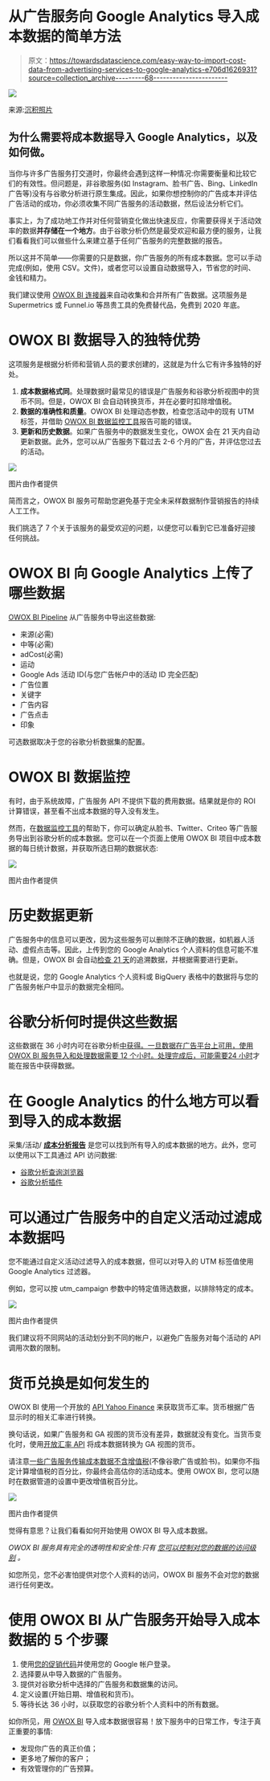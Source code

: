 # 从广告服务向 Google Analytics 导入成本数据的简单方法

> 原文：<https://towardsdatascience.com/easy-way-to-import-cost-data-from-advertising-services-to-google-analytics-e706d1626931?source=collection_archive---------68----------------------->

![](img/3536231bd84d1b77bc249fe5a2f52f2d.png)

来源:[沉积照片](https://ru.depositphotos.com/273771348/stock-photo-close-businesswoman-hand-analyzing-graph.html)

## 为什么需要将成本数据导入 Google Analytics，以及如何做。

当你与许多广告服务打交道时，你最终会遇到这样一种情况:你需要衡量和比较它们的有效性。但问题是，非谷歌服务(如 Instagram、脸书广告、Bing、LinkedIn 广告等)没有与谷歌分析进行原生集成。因此，如果你想控制你的广告成本并评估广告活动的成功，你必须收集不同广告服务的活动数据，然后设法分析它们。

事实上，为了成功地工作并对任何营销变化做出快速反应，你需要获得关于活动效率的数据**并存储在一个地方**。由于谷歌分析仍然是最受欢迎和最方便的服务，让我们看看我们可以做些什么来建立基于任何广告服务的完整数据的报告。

所以这并不简单——你需要的只是数据，你广告服务的所有成本数据。您可以手动完成(例如，使用 CSV。文件)，或者您可以设置自动数据导入，节省您的时间、金钱和精力。

我们建议使用 [OWOX BI 连接器](https://www.owox.com/superstart/?code=PRM_superstart)来自动收集和合并所有广告数据。这项服务是 Supermetrics 或 Funnel.io 等昂贵工具的免费替代品，免费到 2020 年底。

# OWOX BI 数据导入的独特优势

这项服务是根据分析师和营销人员的要求创建的，这就是为什么它有许多独特的好处。

1.  **成本数据格式同**。处理数据时最常见的错误是广告服务和谷歌分析视图中的货币不同。但是，OWOX BI 会自动转换货币，并在必要时扣除增值税。
2.  **数据的准确性和质量**。OWOX BI 处理动态参数，检查您活动中的现有 UTM 标签，并借助 [OWOX BI 数据监控工具](https://support.owox.com/hc/en-us/articles/360037233574?_ga=2.207026579.1256392871.1592768327-1907167021.1551689878)报告可能的错误。
3.  **更新和历史数据**。如果广告服务中的数据发生变化，OWOX 会在 21 天内自动更新数据。此外，您可以从广告服务下载过去 2-6 个月的广告，并评估您过去的活动。

![](img/386024159618cc0aa781b70ea3f3031b.png)

图片由作者提供

简而言之，OWOX BI 服务可帮助您避免基于完全未采样数据制作营销报告的持续人工工作。

我们挑选了 7 个关于该服务的最受欢迎的问题，以便您可以看到它已准备好迎接任何挑战。

# OWOX BI 向 Google Analytics 上传了哪些数据

[OWOX BI Pipeline](https://www.owox.com/products/bi/pipeline/) 从广告服务中导出这些数据:

*   来源(必需)
*   中等(必需)
*   adCost(必需)
*   运动
*   Google Ads 活动 ID(与您广告帐户中的活动 ID 完全匹配)
*   广告位置
*   关键字
*   广告内容
*   广告点击
*   印象

可选数据取决于您的谷歌分析数据集的配置。

# OWOX BI 数据监控

有时，由于系统故障，广告服务 API 不提供下载的费用数据。结果就是你的 ROI 计算错误，甚至看不出成本数据的导入没有发生。

然而，在[数据监控工具](https://support.owox.com/hc/en-us/articles/360037233574?_ga=2.207026579.1256392871.1592768327-1907167021.1551689878)的帮助下，你可以确定从脸书、Twitter、Criteo 等广告服务导出到谷歌分析的成本数据。您可以在一个页面上使用 OWOX BI 项目中成本数据的每日统计数据，并获取所选日期的数据状态:

![](img/57a6b3a70d486f4704a3ee4da9f62127.png)

图片由作者提供

# 历史数据更新

广告服务中的信息可以更改，因为这些服务可以删除不正确的数据，如机器人活动、虚假点击等。因此，上传到您的 Google Analytics 个人资料的信息可能不准确。但是，OWOX BI 会自动[检查 21 天](https://support.owox.com/hc/en-us/articles/360018795914-Historical-data-updates)的追溯数据，并根据需要进行更新。

也就是说，您的 Google Analytics 个人资料或 BigQuery 表格中的数据将与您的广告服务帐户中显示的数据完全相同。

# 谷歌分析何时提供这些数据

这些数据在 36 小时内可在谷歌分析[中获得。一旦数据在广告平台上可用，使用 OWOX BI 服务导入和处理数据需要 12 个小时。处理完成后，可能需要](https://support.owox.com/hc/en-us/articles/219386448-When-the-data-will-be-available-in-Google-Analytics-)[24 小时](https://support.google.com/analytics/answer/6015078#processing_time_and_status)才能在报告中获得数据。

# 在 Google Analytics 的什么地方可以看到导入的成本数据

采集/活动/ [**成本分析报告**](https://www.owox.com/blog/articles/cost-analysis-google-analytics) 是您可以找到所有导入的成本数据的地方。此外，您可以使用以下工具通过 API 访问数据:

*   [谷歌分析查询浏览器](http://ga-dev-tools.appspot.com/explorer/)
*   [谷歌分析插件](https://chrome.google.com/webstore/detail/google-analytics/fefimfimnhjjkomigakinmjileehfopp)

# 可以通过广告服务中的自定义活动过滤成本数据吗

您不能通过自定义活动过滤导入的成本数据，但可以对导入的 UTM 标签值使用 Google Analytics 过滤器。

例如，您可以按 utm_campaign 参数中的特定值筛选数据，以排除特定的成本。

![](img/0f5699a65b268e6c2c1a0ef4ed7f8da9.png)

图片由作者提供

我们建议将不同网站的活动划分到不同的帐户，以避免广告服务对每个活动的 API 调用次数的限制。

# 货币兑换是如何发生的

OWOX BI 使用一个开放的 [API Yahoo Finance](http://finance.yahoo.com/currency-converter/) 来获取货币汇率。货币根据广告显示时的相关汇率进行转换。

换句话说，如果广告服务和 GA 视图的货币没有差异，数据就没有变化。当货币变化时，使用[开放汇率 API](https://openexchangerates.org/) 将成本数据转换为 GA 视图的货币。

请注意[一些广告服务传输成本数据不含增值税](https://support.owox.com/hc/en-us/articles/219783367-Why-to-exclude-VAT-in-cost-data-import-)(不像谷歌广告或脸书)。如果你不指定计算增值税的百分比，你最终会高估你的活动成本。使用 OWOX BI，您可以随时在数据管道的设置中更改增值税百分比。

![](img/95a2d22e53d9cc18572a4500eac32f1a.png)

图片由作者提供

觉得有意思？让我们看看如何开始使用 OWOX BI 导入成本数据。

*OWOX BI 服务具有完全的透明性和安全性:只有* [*您可以控制对您的数据的访问级别*](https://www.owox.com/blog/articles/how-secure-and-control-access-to-data-in-google-cloud-platform/) *。*

如您所见，您不必害怕提供对您个人资料的访问，OWOX BI 服务不会对您的数据进行任何更改。

# 使用 OWOX BI 从广告服务开始导入成本数据的 5 个步骤

1.  使用[您的促销代码](https://www.owox.com/superstart/?code=PRM_superstart)并使用您的 Google 帐户登录。
2.  选择要从中导入数据的广告服务。
3.  提供对谷歌分析中选择的广告服务和数据集的访问。
4.  定义设置(开始日期、增值税和货币)。
5.  等待长达 36 小时，以获取您的谷歌分析个人资料中的所有数据。

如你所见，用 [OWOX BI](https://www.owox.com/) 导入成本数据很容易！放下服务中的日常工作，专注于真正重要的事情:

*   发现你广告的真正价值；
*   更多地了解你的客户；
*   有效管理你的广告预算。